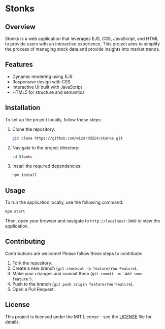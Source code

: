 # Stonks

## Overview
Stonks is a web application that leverages EJS, CSS, JavaScript, and HTML to provide users with an interactive experience. This project aims to simplify the process of managing stock data and provide insights into market trends.

## Features
- Dynamic rendering using EJS
- Responsive design with CSS
- Interactive UI built with JavaScript
- HTML5 for structure and semantics

## Installation
To set up the project locally, follow these steps:

1. Clone the repository:
   ```bash
   git clone https://github.com/wizardd254/Stonks.git
   ```
2. Navigate to the project directory:
   ```bash
   cd Stonks
   ```
3. Install the required dependencies:
   ```bash
   npm install
   ```

## Usage
To run the application locally, use the following command:
```bash
npm start
```
Then, open your browser and navigate to `http://localhost:3000` to view the application.

## Contributing
Contributions are welcome! Please follow these steps to contribute:

1. Fork the repository.
2. Create a new branch (`git checkout -b feature/YourFeature`).
3. Make your changes and commit them (`git commit -m 'Add some feature'`).
4. Push to the branch (`git push origin feature/YourFeature`).
5. Open a Pull Request.

## License
This project is licensed under the MIT License - see the [LICENSE](LICENSE) file for details.
